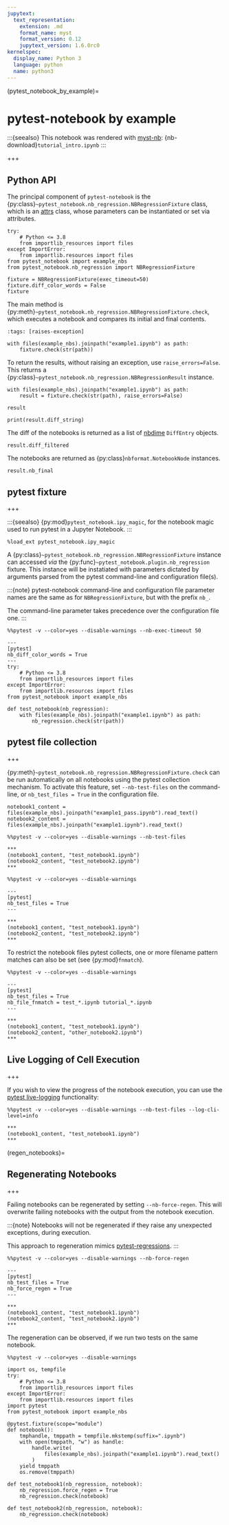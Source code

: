 ```yaml
---
jupytext:
  text_representation:
    extension: .md
    format_name: myst
    format_version: 0.12
    jupytext_version: 1.6.0rc0
kernelspec:
  display_name: Python 3
  language: python
  name: python3
---
```


(pytest_notebook_by_example)=

# pytest-notebook by example

:::{seealso}
This notebook was rendered with [myst-nb](https://myst-nb.readthedocs.io): {nb-download}`tutorial_intro.ipynb`
:::

+++

## Python API

The principal component of `pytest-notebook` is the
{py:class}`~pytest_notebook.nb_regression.NBRegressionFixture` class,
which is an [attrs](http://www.attrs.org) class, whose parameters can be instantiated or set via attributes.

```{code-cell} ipython3
try:
    # Python <= 3.8
    from importlib_resources import files
except ImportError:
    from importlib.resources import files
from pytest_notebook import example_nbs
from pytest_notebook.nb_regression import NBRegressionFixture
```

```{code-cell} ipython3
fixture = NBRegressionFixture(exec_timeout=50)
fixture.diff_color_words = False
fixture
```

The main method is {py:meth}`~pytest_notebook.nb_regression.NBRegressionFixture.check`, which executes a notebook and compares its initial and final contents.

```{code-cell} ipython3
:tags: [raises-exception]

with files(example_nbs).joinpath("example1.ipynb") as path:
    fixture.check(str(path))
```

To return the results, without raising an exception, use ``raise_errors=False``. This returns a {py:class}`~pytest_notebook.nb_regression.NBRegressionResult` instance.

```{code-cell} ipython3
with files(example_nbs).joinpath("example1.ipynb") as path:
    result = fixture.check(str(path), raise_errors=False)

result
```

```{code-cell} ipython3
print(result.diff_string)
```

The diff of the notebooks is returned as a list of [nbdime](https://nbdime.readthedocs.io) `DiffEntry` objects.

```{code-cell} ipython3
result.diff_filtered
```

The notebooks are returned as {py:class}`nbformat.NotebookNode` instances.

```{code-cell} ipython3
result.nb_final
```

## pytest fixture

+++

:::{seealso}
    {py:mod}`pytest_notebook.ipy_magic`,
    for the notebook magic used to run pytest in a Jupyter Notebook.
:::

```{code-cell} ipython3
%load_ext pytest_notebook.ipy_magic
```

A {py:class}`~pytest_notebook.nb_regression.NBRegressionFixture` instance can accessed *via* the {py:func}`~pytest_notebook.plugin.nb_regression` fixture.
This instance will be instatiated with parameters dictated by arguments parsed from the pytest command-line and configuration file(s).

:::{note}
pytest-notebook command-line and configuration file parameter names
are the same as for ``NBRegressionFixture``, but with the prefix ``nb_``.

The command-line parameter takes precedence over the configuration file one.
:::

```{code-cell} ipython3
%%pytest -v --color=yes --disable-warnings --nb-exec-timeout 50

---
[pytest]
nb_diff_color_words = True
---
try:
    # Python <= 3.8
    from importlib_resources import files
except ImportError:
    from importlib.resources import files
from pytest_notebook import example_nbs

def test_notebook(nb_regression):
    with files(example_nbs).joinpath("example1.ipynb") as path:
        nb_regression.check(str(path))
```

## pytest file collection

+++

{py:meth}`~pytest_notebook.nb_regression.NBRegressionFixture.check` can be run automatically on all notebooks using the pytest collection mechanism.
To activate this feature, set `--nb-test-files` on the command-line, or `nb_test_files = True` in the configuration file.

```{code-cell} ipython3
notebook1_content = files(example_nbs).joinpath("example1_pass.ipynb").read_text()
notebook2_content = files(example_nbs).joinpath("example1.ipynb").read_text()
```

```{code-cell} ipython3
%%pytest -v --color=yes --disable-warnings --nb-test-files

***
(notebook1_content, "test_notebook1.ipynb")
(notebook2_content, "test_notebook2.ipynb")
***
```

```{code-cell} ipython3
%%pytest -v --color=yes --disable-warnings

---
[pytest]
nb_test_files = True
---

***
(notebook1_content, "test_notebook1.ipynb")
(notebook2_content, "test_notebook2.ipynb")
***
```

To restrict the notebook files pytest collects, one or more filename pattern matches can also be set (see {py:mod}`fnmatch`).

```{code-cell} ipython3
%%pytest -v --color=yes --disable-warnings

---
[pytest]
nb_test_files = True
nb_file_fnmatch = test_*.ipynb tutorial_*.ipynb
---

***
(notebook1_content, "test_notebook1.ipynb")
(notebook2_content, "other_notebook2.ipynb")
***
```

## Live Logging of Cell Execution

+++

If you wish to view the progress of the notebook execution, you can use the [pytest live-logging](https://docs.pytest.org/en/latest/logging.html#live-logs) functionality:

```{code-cell} ipython3
%%pytest -v --color=yes --disable-warnings --nb-test-files --log-cli-level=info

***
(notebook1_content, "test_notebook1.ipynb")
***
```

(regen_notebooks)=

## Regenerating Notebooks

+++

Failing notebooks can be regenerated by setting `--nb-force-regen`.
This will overwrite failing notebooks with the output from the notebook execution.

:::{note}
Notebooks will not be regenerated if they raise any unexpected exceptions,
during execution.

This approach to regeneration mimics [pytest-regressions](https://pytest-regressions.readthedocs.io).
:::

```{code-cell} ipython3
%%pytest -v --color=yes --disable-warnings --nb-force-regen

---
[pytest]
nb_test_files = True
nb_force_regen = True
---

***
(notebook1_content, "test_notebook1.ipynb")
(notebook2_content, "test_notebook2.ipynb")
***
```

The regeneration can be observed, if we run two tests on the same notebook.

```{code-cell} ipython3
%%pytest -v --color=yes --disable-warnings

import os, tempfile
try:
    # Python <= 3.8
    from importlib_resources import files
except ImportError:
    from importlib.resources import files
import pytest
from pytest_notebook import example_nbs

@pytest.fixture(scope="module")
def notebook():
    tmphandle, tmppath = tempfile.mkstemp(suffix=".ipynb")
    with open(tmppath, "w") as handle:
        handle.write(
            files(example_nbs).joinpath("example1.ipynb").read_text()
        )
    yield tmppath
    os.remove(tmppath)

def test_notebook1(nb_regression, notebook):
    nb_regression.force_regen = True
    nb_regression.check(notebook)

def test_notebook2(nb_regression, notebook):
    nb_regression.check(notebook)
```
